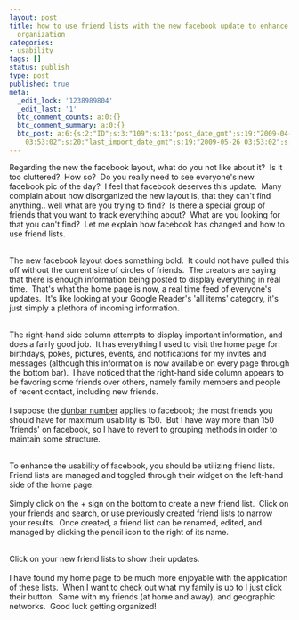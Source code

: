 ```yaml
---
layout: post
title: how to use friend lists with the new facebook update to enhance usability and
  organization
categories:
- usability
tags: []
status: publish
type: post
published: true
meta:
  _edit_lock: '1238989804'
  _edit_last: '1'
  btc_comment_counts: a:0:{}
  btc_comment_summary: a:0:{}
  btc_post: a:6:{s:2:"ID";s:3:"109";s:13:"post_date_gmt";s:19:"2009-04-06 03:21:41";s:23:"initial_import_date_gmt";s:19:"2009-05-26
    03:53:02";s:20:"last_import_date_gmt";s:19:"2009-05-26 03:53:02";s:4:"hits";s:1:"0";s:6:"misses";s:1:"1";}
---
```

Regarding the new the facebook layout, what do you not like about it?  Is it too cluttered?  How so?  Do you really need to see everyone's new facebook pic of the day?  I feel that facebook deserves this update.  Many complain about how disorganized the new layout is, that they can't find anything.. well what are you trying to find?  Is there a special group of friends that you want to track everything about?  What are you looking for that you can't find?  Let me explain how facebook has changed and how to use friend lists.<br /><br />

<!--more-->

The new facebook layout does something bold.  It could not have pulled this off without the current size of circles of friends.  The creators are saying that there is enough information being posted to display everything in real time.  That's what the home page is now, a real time feed of everyone's updates.  It's like looking at your Google Reader's 'all items' category, it's just simply a plethora of incoming information.<br /><br />

The right-hand side column attempts to display important information, and does a fairly good job.  It has everything I used to visit the home page for: birthdays, pokes, pictures, events, and notifications for my invites and messages (although this information is now available on every page through the bottom bar).  I have noticed that the right-hand side column appears to be favoring some friends over others, namely family members and people of recent contact, including new friends.
<br /><br />
I suppose the <a href="http://en.wikipedia.org/wiki/Dunbar%27s_number" target="_blank">dunbar number</a> applies to facebook; the most friends you should have for maximum usability is 150.  But I have way more than 150 'friends' on facebook, so I have to revert to grouping methods in order to maintain some structure.<br /><br />

To enhance the usability of facebook, you should be utilizing friend lists.  Friend lists are managed and toggled through their widget on the left-hand side of the home page.
<br /><br />
Simply click on the + sign on the bottom to create a new friend list.  Click on your friends and search, or use previously created friend lists to narrow your results.  Once created, a friend list can be renamed, edited, and managed by clicking the pencil icon to the right of its name.<br /><br />

Click on your new friend lists to show their updates.
<br /><br />
I have found my home page to be much more enjoyable with the application of these lists.  When I want to check out what my family is up to I just click their button.  Same with my friends (at home and away), and geographic networks.  Good luck getting organized!